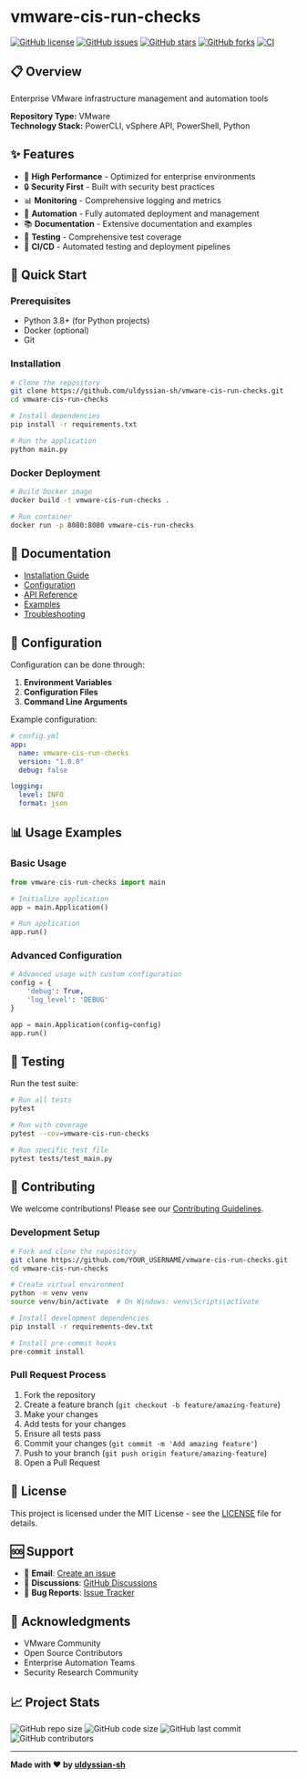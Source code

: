 # vmware-cis-run-checks

[![GitHub license](https://img.shields.io/github/license/uldyssian-sh/vmware-cis-run-checks)](https://github.com/uldyssian-sh/vmware-cis-run-checks/blob/main/LICENSE)
[![GitHub issues](https://img.shields.io/github/issues/uldyssian-sh/vmware-cis-run-checks)](https://github.com/uldyssian-sh/vmware-cis-run-checks/issues)
[![GitHub stars](https://img.shields.io/github/stars/uldyssian-sh/vmware-cis-run-checks)](https://github.com/uldyssian-sh/vmware-cis-run-checks/stargazers)
[![GitHub forks](https://img.shields.io/github/forks/uldyssian-sh/vmware-cis-run-checks)](https://github.com/uldyssian-sh/vmware-cis-run-checks/network)
[![CI](https://github.com/uldyssian-sh/vmware-cis-run-checks/workflows/CI/badge.svg)](https://github.com/uldyssian-sh/vmware-cis-run-checks/actions)

## 📋 Overview

Enterprise VMware infrastructure management and automation tools

**Repository Type:** VMware  
**Technology Stack:** PowerCLI, vSphere API, PowerShell, Python

## ✨ Features

- 🚀 **High Performance** - Optimized for enterprise environments
- 🔒 **Security First** - Built with security best practices
- 📊 **Monitoring** - Comprehensive logging and metrics
- 🔧 **Automation** - Fully automated deployment and management
- 📚 **Documentation** - Extensive documentation and examples
- 🧪 **Testing** - Comprehensive test coverage
- 🔄 **CI/CD** - Automated testing and deployment pipelines

## 🚀 Quick Start

### Prerequisites

- Python 3.8+ (for Python projects)
- Docker (optional)
- Git

### Installation

```bash
# Clone the repository
git clone https://github.com/uldyssian-sh/vmware-cis-run-checks.git
cd vmware-cis-run-checks

# Install dependencies
pip install -r requirements.txt

# Run the application
python main.py
```

### Docker Deployment

```bash
# Build Docker image
docker build -t vmware-cis-run-checks .

# Run container
docker run -p 8080:8080 vmware-cis-run-checks
```

## 📖 Documentation

- [Installation Guide](docs/installation.md)
- [Configuration](docs/configuration.md)
- [API Reference](docs/api.md)
- [Examples](examples/)
- [Troubleshooting](docs/troubleshooting.md)

## 🔧 Configuration

Configuration can be done through:

1. **Environment Variables**
2. **Configuration Files**
3. **Command Line Arguments**

Example configuration:

```yaml
# config.yml
app:
  name: vmware-cis-run-checks
  version: "1.0.0"
  debug: false

logging:
  level: INFO
  format: json
```

## 📊 Usage Examples

### Basic Usage

```python
from vmware-cis-run-checks import main

# Initialize application
app = main.Application()

# Run application
app.run()
```

### Advanced Configuration

```python
# Advanced usage with custom configuration
config = {
    'debug': True,
    'log_level': 'DEBUG'
}

app = main.Application(config=config)
app.run()
```

## 🧪 Testing

Run the test suite:

```bash
# Run all tests
pytest

# Run with coverage
pytest --cov=vmware-cis-run-checks

# Run specific test file
pytest tests/test_main.py
```

## 🤝 Contributing

We welcome contributions! Please see our [Contributing Guidelines](CONTRIBUTING.md).

### Development Setup

```bash
# Fork and clone the repository
git clone https://github.com/YOUR_USERNAME/vmware-cis-run-checks.git
cd vmware-cis-run-checks

# Create virtual environment
python -m venv venv
source venv/bin/activate  # On Windows: venv\Scripts\activate

# Install development dependencies
pip install -r requirements-dev.txt

# Install pre-commit hooks
pre-commit install
```

### Pull Request Process

1. Fork the repository
2. Create a feature branch (`git checkout -b feature/amazing-feature`)
3. Make your changes
4. Add tests for your changes
5. Ensure all tests pass
6. Commit your changes (`git commit -m 'Add amazing feature'`)
7. Push to your branch (`git push origin feature/amazing-feature`)
8. Open a Pull Request

## 📄 License

This project is licensed under the MIT License - see the [LICENSE](LICENSE) file for details.

## 🆘 Support

- 📧 **Email**: [Create an issue](https://github.com/uldyssian-sh/vmware-cis-run-checks/issues/new)
- 💬 **Discussions**: [GitHub Discussions](https://github.com/uldyssian-sh/vmware-cis-run-checks/discussions)
- 🐛 **Bug Reports**: [Issue Tracker](https://github.com/uldyssian-sh/vmware-cis-run-checks/issues)

## 🙏 Acknowledgments

- VMware Community
- Open Source Contributors
- Enterprise Automation Teams
- Security Research Community

## 📈 Project Stats

![GitHub repo size](https://img.shields.io/github/repo-size/uldyssian-sh/vmware-cis-run-checks)
![GitHub code size](https://img.shields.io/github/languages/code-size/uldyssian-sh/vmware-cis-run-checks)
![GitHub last commit](https://img.shields.io/github/last-commit/uldyssian-sh/vmware-cis-run-checks)
![GitHub contributors](https://img.shields.io/github/contributors/uldyssian-sh/vmware-cis-run-checks)

---

**Made with ❤️ by [uldyssian-sh](https://github.com/uldyssian-sh)**
<!-- Deployment trigger Wed Sep 17 22:40:45 CEST 2025 -->
